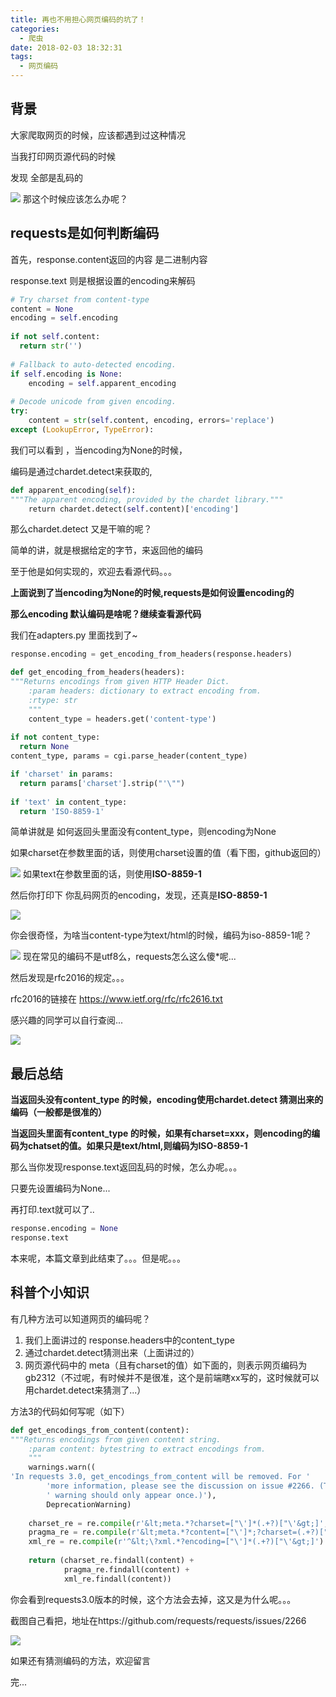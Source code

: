 ```yaml
---
title: 再也不用担心网页编码的坑了！
categories:
  - 爬虫
date: 2018-02-03 18:32:31
tags:
  - 网页编码
---
```

## 背景
大家爬取网页的时候，应该都遇到过这种情况 

当我打印网页源代码的时候

发现 全部是乱码的

![](http://ww1.sinaimg.cn/large/cfc08357gy1fo3fukg0paj20qz09j13g.jpg)
那这个时候应该怎么办呢？

## requests是如何判断编码

首先，response.content返回的内容 是二进制内容

response.text 则是根据设置的encoding来解码

```python
# Try charset from content-type  
content = None  
encoding = self.encoding  
  
if not self.content:  
  return str('')  
  
# Fallback to auto-detected encoding.  
if self.encoding is None:  
    encoding = self.apparent_encoding  
  
# Decode unicode from given encoding.  
try:  
    content = str(self.content, encoding, errors='replace')  
except (LookupError, TypeError):

```

我们可以看到 ，当encoding为None的时候，  

编码是通过chardet.detect来获取的,
```python
def apparent_encoding(self):  
"""The apparent encoding, provided by the chardet library."""  
    return chardet.detect(self.content)['encoding']
 ```

那么chardet.detect 又是干嘛的呢？

简单的讲，就是根据给定的字节，来返回他的编码

至于他是如何实现的，欢迎去看源代码。。。

**上面说到了当encoding为None的时候,requests是如何设置encoding的**

**那么encoding 默认编码是啥呢？继续查看源代码**

我们在adapters.py 里面找到了~
```python
response.encoding = get_encoding_from_headers(response.headers)

def get_encoding_from_headers(headers):  
"""Returns encodings from given HTTP Header Dict.  
    :param headers: dictionary to extract encoding from.  
    :rtype: str  
    """  
    content_type = headers.get('content-type')  
  
if not content_type:  
  return None  
content_type, params = cgi.parse_header(content_type)  

if 'charset' in params:  
  return params['charset'].strip("'\"")  
  
if 'text' in content_type:  
  return 'ISO-8859-1'
```


简单讲就是 如何返回头里面没有content_type，则encoding为None

如果charset在参数里面的话，则使用charset设置的值（看下图，github返回的）

![](http://ww1.sinaimg.cn/large/cfc08357gy1fo3fw3ge2tj20gt08yjuv.jpg)
如果text在参数里面的话，则使用**ISO-8859-1**

然后你打印下 你乱码网页的encoding，发现，还真是**ISO-8859-1**

![](http://ww1.sinaimg.cn/large/cfc08357gy1fo3fwbgdztj20k802kgmd.jpg)

你会很奇怪，为啥当content-type为text/html的时候，编码为iso-8859-1呢？

![](http://ww1.sinaimg.cn/large/cfc08357gy1fo3fwjpdpzj20d605lwfx.jpg)
现在常见的编码不是utf8么，requests怎么这么傻*呢...


然后发现是rfc2016的规定。。。

rfc2016的链接在 https://www.ietf.org/rfc/rfc2616.txt

感兴趣的同学可以自行查阅...

![](http://ww1.sinaimg.cn/large/cfc08357gy1fo3fws9qdoj20fm0don3j.jpg)

## 最后总结

**当返回头没有content_type 的时候，encoding使用chardet.detect 猜测出来的编码（一般都是很准的）**  

**当返回头里面有content_type 的时候，如果有charset=xxx，则encoding的编码为chatset的值。如果只是text/html,则编码为ISO-8859-1**

那么当你发现response.text返回乱码的时候，怎么办呢。。。

只要先设置编码为None...

再打印.text就可以了..
```python
response.encoding = None  
response.text
```

本来呢，本篇文章到此结束了。。。但是呢。。。

## 科普个小知识

有几种方法可以知道网页的编码呢？

1. 我们上面讲过的 response.headers中的content_type 
2. 通过chardet.detect猜测出来（上面讲过的） 
3. 网页源代码中的 meta（且有charset的值）如下面的，则表示网页编码为gb2312（不过呢，有时候并不是很准，这个是前端瞎xx写的，这时候就可以用chardet.detect来猜测了...） 

方法3的代码如何写呢（如下）
```python
def get_encodings_from_content(content):  
"""Returns encodings from given content string.  
    :param content: bytestring to extract encodings from.  
    """  
    warnings.warn((  
'In requests 3.0, get_encodings_from_content will be removed. For '  
        'more information, please see the discussion on issue #2266. (This'  
        ' warning should only appear once.)'),  
        DeprecationWarning)  
  
    charset_re = re.compile(r'&lt;meta.*?charset=["\']*(.+?)["\'&gt;]', flags=re.I)  
    pragma_re = re.compile(r'&lt;meta.*?content=["\']*;?charset=(.+?)["\'&gt;]', flags=re.I)  
    xml_re = re.compile(r'^&lt;\?xml.*?encoding=["\']*(.+?)["\'&gt;]')  
  
    return (charset_re.findall(content) +  
            pragma_re.findall(content) +  
            xml_re.findall(content))
```

你会看到requests3.0版本的时候，这个方法会去掉，这又是为什么呢。。。

截图自己看把，地址在https://github.com/requests/requests/issues/2266

![](http://ww1.sinaimg.cn/large/cfc08357gy1fo3fxhmk9tj20o80gy7ck.jpg)

如果还有猜测编码的方法，欢迎留言

完...

